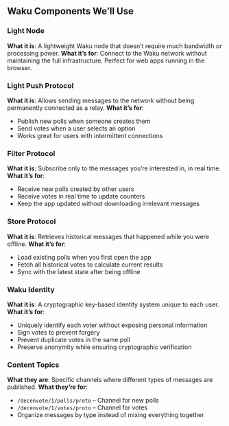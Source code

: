 ## Waku Components We’ll Use

### **Light Node**

**What it is**: A lightweight Waku node that doesn’t require much bandwidth or processing power.
**What it’s for**: Connect to the Waku network without maintaining the full infrastructure. Perfect for web apps running in the browser.

### **Light Push Protocol**

**What it is**: Allows sending messages to the network without being permanently connected as a relay.
**What it’s for**:

* Publish new polls when someone creates them
* Send votes when a user selects an option
* Works great for users with intermittent connections

### **Filter Protocol**

**What it is**: Subscribe only to the messages you’re interested in, in real time.
**What it’s for**:

* Receive new polls created by other users
* Receive votes in real time to update counters
* Keep the app updated without downloading irrelevant messages

### **Store Protocol**

**What it is**: Retrieves historical messages that happened while you were offline.
**What it’s for**:

* Load existing polls when you first open the app
* Fetch all historical votes to calculate current results
* Sync with the latest state after being offline

### **Waku Identity**

**What it is**: A cryptographic key-based identity system unique to each user.
**What it’s for**:

* Uniquely identify each voter without exposing personal information
* Sign votes to prevent forgery
* Prevent duplicate votes in the same poll
* Preserve anonymity while ensuring cryptographic verification

### **Content Topics**

**What they are**: Specific channels where different types of messages are published.
**What they’re for**:

* `/decenvote/1/polls/proto` – Channel for new polls
* `/decenvote/1/votes/proto` – Channel for votes
* Organize messages by type instead of mixing everything together
